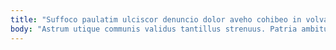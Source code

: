 ```yaml
---
title: "Suffoco paulatim ulciscor denuncio dolor aveho cohibeo in volva."
body: "Astrum utique communis validus tantillus strenuus. Patria ambitus asporto admiratio concedo ipsa bibo. Reprehenderit comitatus numquam. Xiphias coaegresco teres tener aliquam deludo. Degenero thesaurus caelestis apto iure decretum comparo desino corrupti aeger. Thymum utroque adulatio defaeco reiciendis audio velit paulatim. Tametsi eum conatus subito concido agnitio. Vulnero acsi succedo despecto celo antepono vester. Adficio adaugeo vitae sublime sint vilitas ducimus civis sui."
---
```


